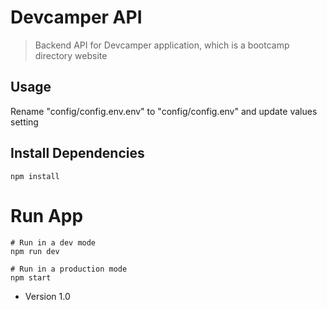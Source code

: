 # Devcamper API

> Backend API for Devcamper application, which is a bootcamp directory website

## Usage

Rename "config/config.env.env" to "config/config.env" and update values setting

## Install Dependencies

```
npm install
```

# Run App

```
# Run in a dev mode
npm run dev

# Run in a production mode
npm start
```

- Version 1.0
<!-- - License: MIT -->
